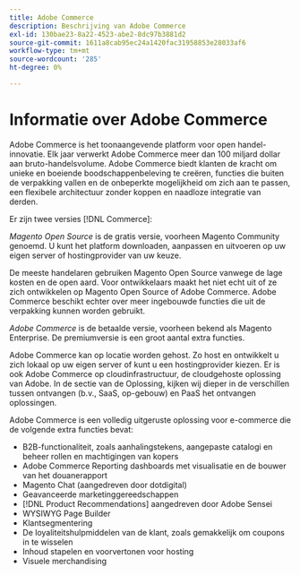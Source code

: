 ```yaml
---
title: Adobe Commerce
description: Beschrijving van Adobe Commerce
exl-id: 130bae23-8a22-4523-abe2-8dc97b3881d2
source-git-commit: 1611a8cab95ec24a1420fac31958853e28033af6
workflow-type: tm+mt
source-wordcount: '285'
ht-degree: 0%

---
```


# Informatie over Adobe Commerce

Adobe Commerce is het toonaangevende platform voor open handel-innovatie. Elk jaar verwerkt Adobe Commerce meer dan 100 miljard dollar aan bruto-handelsvolume. Adobe Commerce biedt klanten de kracht om unieke en boeiende boodschappenbeleving te creëren, functies die buiten de verpakking vallen en de onbeperkte mogelijkheid om zich aan te passen, een flexibele architectuur zonder koppen en naadloze integratie van derden.

Er zijn twee versies [!DNL Commerce]:

_Magento Open Source_ is de gratis versie, voorheen Magento Community genoemd. U kunt het platform downloaden, aanpassen en uitvoeren op uw eigen server of hostingprovider van uw keuze.

De meeste handelaren gebruiken Magento Open Source vanwege de lage kosten en de open aard. Voor ontwikkelaars maakt het niet echt uit of ze zich ontwikkelen op Magento Open Source of Adobe Commerce. Adobe Commerce beschikt echter over meer ingebouwde functies die uit de verpakking kunnen worden gebruikt.

_Adobe Commerce_ is de betaalde versie, voorheen bekend als Magento Enterprise. De premiumversie is een groot aantal extra functies.

Adobe Commerce kan op locatie worden gehost. Zo host en ontwikkelt u zich lokaal op uw eigen server of kunt u een hostingprovider kiezen. Er is ook Adobe Commerce op cloudinfrastructuur, de cloudgehoste oplossing van Adobe. In de sectie van de Oplossing, kijken wij dieper in de verschillen tussen ontvangen (b.v., SaaS, op-gebouw) en PaaS het ontvangen oplossingen.

Adobe Commerce is een volledig uitgeruste oplossing voor e-commerce die de volgende extra functies bevat:

- B2B-functionaliteit, zoals aanhalingstekens, aangepaste catalogi en beheer rollen en machtigingen van kopers
- Adobe Commerce Reporting dashboards met visualisatie en de bouwer van het douanerapport
- Magento Chat (aangedreven door dotdigital)
- Geavanceerde marketinggereedschappen
- [!DNL Product Recommendations] aangedreven door Adobe Sensei
- WYSIWYG Page Builder
- Klantsegmentering
- De loyaliteitshulpmiddelen van de klant, zoals gemakkelijk om coupons in te wisselen
- Inhoud stapelen en voorvertonen voor hosting
- Visuele merchandising

